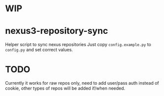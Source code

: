 # WIP
# nexus3-repository-sync
Helper script to sync nexus repositories
Just copy `config.example.py` to `config.py` and set correct values.

# TODO
Currently it works for raw repos only, need to add user/pass auth instead of cookie, other types of repos will be added if/when needed.
